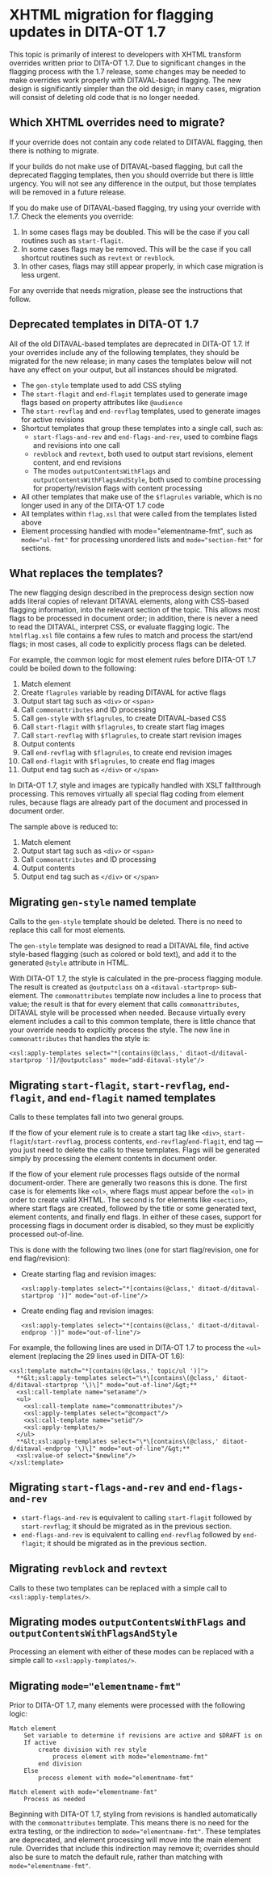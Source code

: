 # XHTML migration for flagging updates in DITA-OT 1.7

This topic is primarily of interest to developers with XHTML transform overrides written prior to DITA-OT 1.7. Due to significant changes in the flagging process with the 1.7 release, some changes may be needed to make overrides work properly with DITAVAL-based flagging. The new design is significantly simpler than the old design; in many cases, migration will consist of deleting old code that is no longer needed.

## Which XHTML overrides need to migrate?

If your override does not contain any code related to DITAVAL flagging, then there is nothing to migrate.

If your builds do not make use of DITAVAL-based flagging, but call the deprecated flagging templates, then you should override but there is little urgency. You will not see any difference in the output, but those templates will be removed in a future release.

If you do make use of DITAVAL-based flagging, try using your override with 1.7. Check the elements you override:

1.  In some cases flags may be doubled. This will be the case if you call routines such as `start-flagit`.
2.  In some cases flags may be removed. This will be the case if you call shortcut routines such as `revtext` or `revblock`.
3.  In other cases, flags may still appear properly, in which case migration is less urgent.

For any override that needs migration, please see the instructions that follow.

## Deprecated templates in DITA-OT 1.7

All of the old DITAVAL-based templates are deprecated in DITA-OT 1.7. If your overrides include any of the following templates, they should be migrated for the new release; in many cases the templates below will not have any effect on your output, but all instances should be migrated.

-   The `gen-style` template used to add CSS styling
-   The `start-flagit` and `end-flagit` templates used to generate image flags based on property attributes like `@audience`
-   The `start-revflag` and `end-revflag` templates, used to generate images for active revisions
-   Shortcut templates that group these templates into a single call, such as:
    -   `start-flags-and-rev` and `end-flags-and-rev`, used to combine flags and revisions into one call
    -   `revblock` and `revtext`, both used to output start revisions, element content, and end revisions
    -   The modes `outputContentsWithFlags` and `outputContentsWithFlagsAndStyle`, both used to combine processing for property/revision flags with content processing
-   All other templates that make use of the `$flagrules` variable, which is no longer used in any of the DITA-OT 1.7 code
-   All templates within `flag.xsl` that were called from the templates listed above
-   Element processing handled with mode="elementname-fmt", such as `mode="ul-fmt"` for processing unordered lists and `mode="section-fmt"` for sections.

## What replaces the templates?

The new flagging design described in the preprocess design section now adds literal copies of relevant DITAVAL elements, along with CSS-based flagging information, into the relevant section of the topic. This allows most flags to be processed in document order; in addition, there is never a need to read the DITAVAL, interpret CSS, or evaluate flagging logic. The `htmlflag.xsl` file contains a few rules to match and process the start/end flags; in most cases, all code to explicitly process flags can be deleted.

For example, the common logic for most element rules before DITA-OT 1.7 could be boiled down to the following:

1.  Match element
2.  Create `flagrules` variable by reading DITAVAL for active flags
3.  Output start tag such as `<div>` or `<span>`
4.  Call `commonattributes` and ID processing
5.  Call `gen-style` with `$flagrules`, to create DITAVAL-based CSS
6.  Call `start-flagit` with `$flagrules`, to create start flag images
7.  Call `start-revflag` with `$flagrules`, to create start revision images
8.  Output contents
9.  Call `end-revflag` with `$flagrules`, to create end revision images
10. Call `end-flagit` with `$flagrules`, to create end flag images
11. Output end tag such as `</div>` or `</span>`

In DITA-OT 1.7, style and images are typically handled with XSLT fallthrough processing. This removes virtually all special flag coding from element rules, because flags are already part of the document and processed in document order.

The sample above is reduced to:

1.  Match element
2.  Output start tag such as `<div>` or `<span>`
3.  Call `commonattributes` and ID processing
4.  Output contents
5.  Output end tag such as `</div>` or `</span>`

## Migrating `gen-style` named template

Calls to the `gen-style` template should be deleted. There is no need to replace this call for most elements.

The `gen-style` template was designed to read a DITAVAL file, find active style-based flagging \(such as colored or bold text\), and add it to the generated `@style` attribute in HTML.

With DITA-OT 1.7, the style is calculated in the pre-process flagging module. The result is created as `@outputclass` on a `<ditaval-startprop>` sub-element. The `commonattributes` template now includes a line to process that value; the result is that for every element that calls `commonattributes`, DITAVAL style will be processed when needed. Because virtually every element includes a call to this common template, there is little chance that your override needs to explicitly process the style. The new line in `commonattributes` that handles the style is:

```language-xml
<xsl:apply-templates select="*[contains(@class,' ditaot-d/ditaval-startprop ')]/@outputclass" mode="add-ditaval-style"/>
```

## Migrating `start-flagit`, `start-revflag`, `end-flagit`, and `end-flagit` named templates

Calls to these templates fall into two general groups.

If the flow of your element rule is to create a start tag like `<div>`, `start-flagit`/`start-revflag`, process contents, `end-revflag`/`end-flagit`, end tag — you just need to delete the calls to these templates. Flags will be generated simply by processing the element contents in document order.

If the flow of your element rule processes flags outside of the normal document-order. There are generally two reasons this is done. The first case is for elements like `<ol>`, where flags must appear before the `<ol>` in order to create valid XHTML. The second is for elements like `<section>`, where start flags are created, followed by the title or some generated text, element contents, and finally end flags. In either of these cases, support for processing flags in document order is disabled, so they must be explicitly processed out-of-line.

This is done with the following two lines \(one for start flag/revision, one for end flag/revision\):

-   Create starting flag and revision images:

    ```language-xml
    <xsl:apply-templates select="*[contains(@class,' ditaot-d/ditaval-startprop ')]" mode="out-of-line"/>
    ```

-   Create ending flag and revision images:

    ```language-xml
    <xsl:apply-templates select="*[contains(@class,' ditaot-d/ditaval-endprop ')]" mode="out-of-line"/>
    ```


For example, the following lines are used in DITA-OT 1.7 to process the `<ul>` element \(replacing the 29 lines used in DITA-OT 1.6\):

```
<xsl:template match="*[contains(@class,' topic/ul ')]">
  **&lt;xsl:apply-templates select="\*\[contains\(@class,' ditaot-d/ditaval-startprop '\)\]" mode="out-of-line"/&gt;**
  <xsl:call-template name="setaname"/>
  <ul>
    <xsl:call-template name="commonattributes"/>
    <xsl:apply-templates select="@compact"/>
    <xsl:call-template name="setid"/>
    <xsl:apply-templates/>
  </ul>
  **&lt;xsl:apply-templates select="\*\[contains\(@class,' ditaot-d/ditaval-endprop '\)\]" mode="out-of-line"/&gt;**
  <xsl:value-of select="$newline"/>
</xsl:template>
```

## Migrating `start-flags-and-rev` and `end-flags-and-rev`

-   `start-flags-and-rev` is equivalent to calling `start-flagit` followed by `start-revflag`; it should be migrated as in the previous section.
-   `end-flags-and-rev` is equivalent to calling `end-revflag` followed by `end-flagit`; it should be migrated as in the previous section.

## Migrating `revblock` and `revtext`

Calls to these two templates can be replaced with a simple call to `<xsl:apply-templates/>`.

## Migrating modes `outputContentsWithFlags` and `outputContentsWithFlagsAndStyle`

Processing an element with either of these modes can be replaced with a simple call to `<xsl:apply-templates/>`.

## Migrating `mode="elementname-fmt"`

Prior to DITA-OT 1.7, many elements were processed with the following logic:

```
Match element
    Set variable to determine if revisions are active and $DRAFT is on
    If active
        create division with rev style
            process element with mode="elementname-fmt"
        end division
    Else
        process element with mode="elementname-fmt"

Match element with mode="elementname-fmt"
    Process as needed
```

Beginning with DITA-OT 1.7, styling from revisions is handled automatically with the `commonattributes` template. This means there is no need for the extra testing, or the indirection to `mode="elementname-fmt"`. These templates are deprecated, and element processing will move into the main element rule. Overrides that include this indirection may remove it; overrides should also be sure to match the default rule, rather than matching with `mode="elementname-fmt"`.

